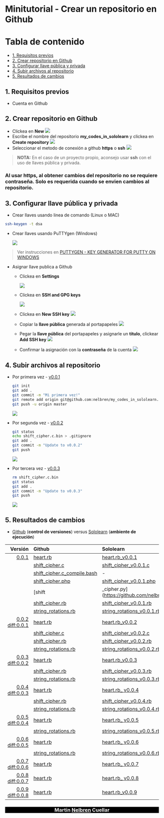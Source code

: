 # Minitutorial - Crear un repositorio en Github

# Tabla de contenido
  * [1. Requisitos previos](#1)
  * [2. Crear repositorio en Github](#2)
  * [3. Configurar llave pública y privada](#3)
  * [4. Subir archivos al repositorio](#4)
  * [5. Resultados de cambios](#5)


## 1. Requisitos previos <a name="1"></a>
   - Cuenta en Github

## 2. Crear repositorio en Github <a name="2"></a>
   - Clickea en **New**
     ![](images/new_repository_1.png)
   - Escribe el nombre del repositorio **my_codes_in_sololearn** y clickea en **Create repository**
     ![](images/new_repository_2.png)
   - Seleccionar el metodo de conexión a github **https** o **ssh**
     ![](images/new_repository_3.png)
  
   > **NOTA:** En el caso de un proyecto propio, aconsejo usar **ssh** con el uso de llaves pública y privada.
  
   ### Al usar https, al obtener cambios del repositorio no se requiere contraseña. Solo es requerida cuando se envien cambios al repositorio.
    
## 3. Configurar llave pública y privada <a name="3"></a>
   - Crear llaves usando linea de comando (Linux o MAC)

   ```bash
   ssh-keygen -t dsa
   ``` 

   - Crear llaves usando PuTTYgen (Windows)

     ![](images/puttygen.png)

   > Ver instrucciones en [PUTTYGEN - KEY GENERATOR FOR PUTTY ON WINDOWS](https://www.ssh.com/ssh/putty/windows/puttygen)   

  - Asignar llave publica a Github

    - Clickea en **Settings**

      ![](images/ssh_keys_01.png)
       
    - Clickea en **SSH and GPG keys**
      
      ![](images/ssh_keys_02.png) 

    - Clickea en **New SSH key**
      ![](images/ssh_keys_03.png) 
    
    - Copiar la **llave pública** generada al portapapeles
      ![](images/ssh_keys_04.png)
    
    - Pegar la **llave pública** del portapapeles y asignarle un **titulo**, clickear **Add SSH key**
      ![](images/ssh_keys_05.png)

    - Confirmar la asignación con la **contraseña** de la cuenta
      ![](images/ssh_keys_06.png)
 
## 4. Subir archivos al repositorio <a name="4"></a>
   - Por primera vez - [v0.0.1](#v0.0.1)
   
     ```bash
     git init
     git add .
     git commit -m "Mi primera vez!"
     git remote add origin git@github.com:nelbren/my_codes_in_sololearn.git
     git push -u origin master
     ``` 
     ![](images/git_init.png)
   - Por segunda vez - [v0.0.2](#v0.0.2)
   
     ```bash
     git status
     echo shift_cipher.c.bin > .gitignore
     git add .
     git commit -m "Update to v0.0.2"
     git push
     ``` 
     ![](images/git_push_v0.0.2.png)
   - Por tercera vez - [v0.0.3](#v0.0.3)
   
     ```bash
     rm shift_cipher.c.bin
     git status
     git add .
     git commit -m "Update to v0.0.3"
     git push
     ``` 
     ![](images/git_push_v0.0.3.png)     
     
## 5. Resultados de cambios <a name="5"></a> 
   -  [Github](https://github.com) (**control de versiones**) versus [Sololearn](https://sololearn.com) (**ambiente de ejecución**)

   |Versión|Github         | Sololearn  |Lenguaje| Descripción|
   |------:|:--------------|:-----------|:------:|:-----------|
   |[0.0.1](https://github.com/nelbren/my_codes_in_sololearn/tree/3bc139e905140e61c67cc7f756efa9df88cdfa90)<a name="v0.0.1"></a>|[heart.rb](https://github.com/nelbren/my_codes_in_sololearn/blob/3bc139e905140e61c67cc7f756efa9df88cdfa90/heart.rb)|[heart.rb\_v0.0.1](https://code.sololearn.com/csr5mCY6joG9/#rb)|Ruby|DisplayAHeart-FirstTry!|
   | |[shift\_cipher.c](https://github.com/nelbren/my_codes_in_sololearn/blob/3bc139e905140e61c67cc7f756efa9df88cdfa90/shift_cipher.c)|[shift\_cipher\_v0.0.1.c](https://code.sololearn.com/cNGVi1MaeYJ6/#c)|C|UseShiftCipherIn28lines|
   | |[shift\_cipher.c_compile.bash](https://github.com/nelbren/my_codes_in_sololearn/blob/3bc139e905140e61c67cc7f756efa9df88cdfa90/shift_cipher.c_compile.bash)| - |Bash|Bash4CompileCProgram|
   | |[shift\_cipher.php](https://github.com/nelbren/my_codes_in_sololearn/blob/3bc139e905140e61c67cc7f756efa9df88cdfa90/shift\_cipher.php)| [shift\_cipher\_v0.0.1.php](https://code.sololearn.com/w5I5CvnY7TOs/#php)|PHP|UseShiftCipherIn13lines|   
   | |[shift|_cipher.py](https://github.com/nelbren/my_codes_in_sololearn/blob/3bc139e905140e61c67cc7f756efa9df88cdfa90/shift_cipher.py)| [shift\_cipher\_v0.0.1.py](https://code.sololearn.com/c2DTb4Eiz4qP/#py)|Python|UseShiftCipherIn10lines|
   | |[shift\_cipher.rb](https://github.com/nelbren/my_codes_in_sololearn/blob/3bc139e905140e61c67cc7f756efa9df88cdfa90/shift_cipher.rb)| [shift\_cipher\_v0.0.1.rb](https://code.sololearn.com/cRNWQ2J4He6o/#rb)|Ruby|UseShiftCipherIn20lines|  
   | |[string\_rotations.rb](https://github.com/nelbren/my_codes_in_sololearn/blob/3bc139e905140e61c67cc7f756efa9df88cdfa90/string_rotations.rb)| [string\_rotations\_v0.0.1.rb](https://code.sololearn.com/cZu14adYWt4Q/#rb)|Ruby|UsingSubstring|    
   |[0.0.2](https://github.com/nelbren/my_codes_in_sololearn/tree/d32be705aae9f67bc0535c747cda2ce562c70734)<a name="v0.0.2"></a><br>[diff:0.0.1](https://github.com/nelbren/my_codes_in_sololearn/commit/d32be705aae9f67bc0535c747cda2ce562c70734#diff-b41048bdbaf2311019d6726e7e2c6912)|[heart.rb](https://github.com/nelbren/my_codes_in_sololearn/blob/d32be705aae9f67bc0535c747cda2ce562c70734/heart.rb)|[heart.rb\_v0.0.2](https://code.sololearn.com/cvgkNxueAUCI/#rb)|Ruby|DisplayAHeart-UseShortenedIf!|
   | |[shift\_cipher.c](https://github.com/nelbren/my_codes_in_sololearn/blob/d32be705aae9f67bc0535c747cda2ce562c70734/shift_cipher.c)|[shift\_cipher\_v0.0.2.c](https://code.sololearn.com/cOmOJZmV2Fsa/#c)|C|UseTernaryOperatorIn15lines|
   | |[shift\_cipher.rb](https://github.com/nelbren/my_codes_in_sololearn/blob/d32be705aae9f67bc0535c747cda2ce562c70734/shift_cipher.rb)| [shift\_cipher\_v0.0.2.rb](https://code.sololearn.com/cxVFVuRK9z79/#rb)|Ruby|UseTernaryOperatorIn13lines|  
   | |[string\_rotations.rb](https://github.com/nelbren/my_codes_in_sololearn/blob/d32be705aae9f67bc0535c747cda2ce562c70734/string_rotations.rb)| [string\_rotations\_v0.0.2.rb](https://code.sololearn.com/cKtyRTM49lLc/#rb)|Ruby|UsingRotate|
   |[0.0.3](https://github.com/nelbren/my_codes_in_sololearn/tree/80414f98e31ffb6b18f198c7c491141597cf0117)<a name="v0.0.3"></a><br>[diff:0.0.2](https://github.com/nelbren/my_codes_in_sololearn/commit/80414f98e31ffb6b18f198c7c491141597cf0117?diff=split)|[heart.rb](https://github.com/nelbren/my_codes_in_sololearn/blob/80414f98e31ffb6b18f198c7c491141597cf0117/heart.rb)|[heart.rb\_v0.0.3](https://code.sololearn.com/c0or8DjaVS2N/#rb)|Ruby|DisplayAHeart-UseShortBlocks1|
   | |[shift\_cipher.rb](https://github.com/nelbren/my_codes_in_sololearn/blob/80414f98e31ffb6b18f198c7c491141597cf0117/shift_cipher.rb)| [shift\_cipher\_v0.0.3.rb](https://code.sololearn.com/cpkKE1Vfo4v0/#rb)|Ruby|UseShorthandOperIn11lines|  
   | |[string\_rotations.rb](https://github.com/nelbren/my_codes_in_sololearn/blob/80414f98e31ffb6b18f198c7c491141597cf0117/string_rotations.rb)| [string\_rotations\_v0.0.3.rb](https://code.sololearn.com/cN3W06aB6fDw/#rb)|Ruby|UsingRegex| 
   |[0.0.4](https://github.com/nelbren/my_codes_in_sololearn/tree/b837bb11609c7159e91972b970354c5fbb5f94af)<a name="v0.0.4"></a><br>[diff:0.0.3](https://github.com/nelbren/my_codes_in_sololearn/commit/b837bb11609c7159e91972b970354c5fbb5f94af#diff-b41048bdbaf2311019d6726e7e2c6912)|[heart.rb](https://github.com/nelbren/my_codes_in_sololearn/blob/b837bb11609c7159e91972b970354c5fbb5f94af/heart.rb)|[heart.rb\_ v0.0.4](https://code.sololearn.com/cjy7I5Qx9B1A/#rb)|Ruby|DisplayAHeart-UseShortBlocks2|
   | |[shift\_cipher.rb](https://github.com/nelbren/my_codes_in_sololearn/blob/b837bb11609c7159e91972b970354c5fbb5f94af/shift_cipher.rb)| [shift\_cipher\_v0.0.4.rb](https://code.sololearn.com/cQN4bIY8A81y/#rb)|Ruby|UseBracketSyntaxIn7lines|  
   | |[string\_rotations.rb](https://github.com/nelbren/my_codes_in_sololearn/blob/b837bb11609c7159e91972b970354c5fbb5f94af/string_rotations.rb)| [string\_rotations\_v0.0.4.rb](https://code.sololearn.com/c382KXDa3l22/#rb)|Ruby|UsingSubstringAndOnlyOneAssing|
   |[0.0.5](https://github.com/nelbren/my_codes_in_sololearn/tree/64ac756c6bbc6f16a9fe4fca47bfdb74a187b86b)<a name="v0.0.4"></a><br>[diff:0.0.4](https://github.com/nelbren/my_codes_in_sololearn/commit/64ac756c6bbc6f16a9fe4fca47bfdb74a187b86b?diff=split)|[heart.rb](https://github.com/nelbren/my_codes_in_sololearn/blob/64ac756c6bbc6f16a9fe4fca47bfdb74a187b86b/heart.rb)|[heart.rb\_ v0.0.5](https://code.sololearn.com/cTcEJusa6pwj/#rb)|Ruby|DisplayAHeart-UseCase2Array|
   | |[string\_rotations.rb](https://github.com/nelbren/my_codes_in_sololearn/blob/64ac756c6bbc6f16a9fe4fca47bfdb74a187b86b/string_rotations.rb)| [string\_rotations\_v0.0.5.rb](https://code.sololearn.com/cwGgkvm4839e/#rb)|Ruby|UsingSubstringAndOnlyOneAssingInside|
   |[0.0.6](https://github.com/nelbren/my_codes_in_sololearn/tree/ced9cee8a6aabedf0301a0d290b2ec52f882232e)<a name="v0.0.6"></a><br>[diff:0.0.5](https://github.com/nelbren/my_codes_in_sololearn/commit/ced9cee8a6aabedf0301a0d290b2ec52f882232e)|[heart.rb](https://github.com/nelbren/my_codes_in_sololearn/blob/ced9cee8a6aabedf0301a0d290b2ec52f882232e/heart.rb)|[heart.rb\_ v0.0.6](https://code.sololearn.com/c86Uo1h25mD2/#rb)|Ruby|DisplayAHeart-UseMultipleAssign|
   | |[string\_rotations.rb](https://github.com/nelbren/my_codes_in_sololearn/blob/ced9cee8a6aabedf0301a0d290b2ec52f882232e/string_rotations.rb)| [string\_rotations\_v0.0.6.rb](https://code.sololearn.com/cWa639epbOuy/#rb)|Ruby|UsingAnCustomFunction|      
   |[0.0.7](https://github.com/nelbren/my_codes_in_sololearn/tree/8b59281b8b81d16404185c31f1a91350d4e11ca2)<a name="v0.0.7"></a><br>[diff:0.0.6](https://github.com/nelbren/my_codes_in_sololearn/commit/8b59281b8b81d16404185c31f1a91350d4e11ca2)|[heart.rb](https://github.com/nelbren/my_codes_in_sololearn/blob/8b59281b8b81d16404185c31f1a91350d4e11ca2/heart.rb)|[heart.rb\_ v0.0.7](https://code.sololearn.com/cwosAyRtEccI/#rb)|Ruby|DisplayAHeart-GlobalVarsToLocal|
   |[0.0.8](https://github.com/nelbren/my_codes_in_sololearn/tree/9f7d1e2928c2fc02ffb1ee55148bc0c9ca90b90a)<a name="v0.0.8"></a><br>[diff:0.0.7](https://github.com/nelbren/my_codes_in_sololearn/commit/9f7d1e2928c2fc02ffb1ee55148bc0c9ca90b90a)|[heart.rb](https://github.com/nelbren/my_codes_in_sololearn/blob/9f7d1e2928c2fc02ffb1ee55148bc0c9ca90b90a/heart.rb)|[heart.rb\_ v0.0.8](https://code.sololearn.com/c1ril3v0sx5e/#rb)|Ruby|DisplayAHeart-Array2NewAssign''|
   |[0.0.9](https://github.com/nelbren/my_codes_in_sololearn/tree/5a3e08868a7b381d43fa04ea857841a13675244c)<a name="v0.0.9"></a><br>[diff:0.0.8](https://github.com/nelbren/my_codes_in_sololearn/commit/5a3e08868a7b381d43fa04ea857841a13675244c)|[heart.rb](https://github.com/nelbren/my_codes_in_sololearn/blob/5a3e08868a7b381d43fa04ea857841a13675244c/heart.rb)|[heart.rb\_v0.0.9](https://code.sololearn.com/c6Ke3H0Avdh0/#rb)|Ruby|DisplayAHeart-ReplaceIfForTwoIf|
   
### <center style="background-color: black; color: WhiteSmoke;"> Martin <a href="https://nelbren.com" style="color: white;">Nelbren</a> Cuellar</center>